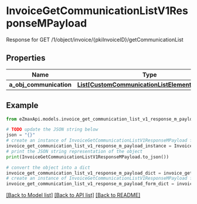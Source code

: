 # InvoiceGetCommunicationListV1ResponseMPayload

Response for GET /1/object/invoice/{pkiInvoiceID}/getCommunicationList

## Properties

Name | Type | Description | Notes
------------ | ------------- | ------------- | -------------
**a_obj_communication** | [**List[CustomCommunicationListElementResponse]**](CustomCommunicationListElementResponse.md) |  | 

## Example

```python
from eZmaxApi.models.invoice_get_communication_list_v1_response_m_payload import InvoiceGetCommunicationListV1ResponseMPayload

# TODO update the JSON string below
json = "{}"
# create an instance of InvoiceGetCommunicationListV1ResponseMPayload from a JSON string
invoice_get_communication_list_v1_response_m_payload_instance = InvoiceGetCommunicationListV1ResponseMPayload.from_json(json)
# print the JSON string representation of the object
print(InvoiceGetCommunicationListV1ResponseMPayload.to_json())

# convert the object into a dict
invoice_get_communication_list_v1_response_m_payload_dict = invoice_get_communication_list_v1_response_m_payload_instance.to_dict()
# create an instance of InvoiceGetCommunicationListV1ResponseMPayload from a dict
invoice_get_communication_list_v1_response_m_payload_form_dict = invoice_get_communication_list_v1_response_m_payload.from_dict(invoice_get_communication_list_v1_response_m_payload_dict)
```
[[Back to Model list]](../README.md#documentation-for-models) [[Back to API list]](../README.md#documentation-for-api-endpoints) [[Back to README]](../README.md)


